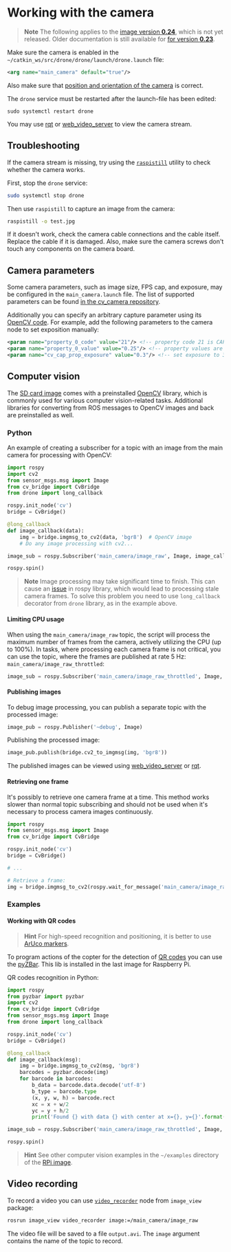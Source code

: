 # Working with the camera

> **Note** The following applies to the [image version **0.24**](https://github.com/CopterExpress/clover/releases/tag/v0.24), which is not yet released. Older documentation is still available for [for version **0.23**](https://github.com/CopterExpress/clover/blob/f78a03ec8943b596d5a99b893188a159d5319888/docs/en/camera.md).

Make sure the camera is enabled in the `~/catkin_ws/src/drone/drone/launch/drone.launch` file:

```xml
<arg name="main_camera" default="true"/>
```

Also make sure that [position and orientation of the camera](camera_setup.md) is correct.

The `drone` service must be restarted after the launch-file has been edited:

```(bash)
sudo systemctl restart drone
```

You may use [rqt](rviz.md) or [web_video_server](web_video_server.md) to view the camera stream.

## Troubleshooting

If the camera stream is missing, try using the [`raspistill`](https://www.raspberrypi.org/documentation/usage/camera/raspicam/raspistill.md) utility to check whether the camera works.

First, stop the `drone` service:

```bash
sudo systemctl stop drone
```

Then use `raspistill` to capture an image from the camera:

```bash
raspistill -o test.jpg
```

If it doesn't work, check the camera cable connections and the cable itself. Replace the cable if it is damaged. Also, make sure the camera screws don't touch any components on the camera board.

## Camera parameters

Some camera parameters, such as image size, FPS cap, and exposure, may be configured in the `main_camera.launch` file. The list of supported parameters can be found [in the cv_camera repository](https://github.com/OTL/cv_camera#parameters).

Additionally you can specify an arbitrary capture parameter using its [OpenCV code](https://docs.opencv.org/3.3.1/d4/d15/group__videoio__flags__base.html). For example, add the following parameters to the camera node to set exposition manually:

```xml
<param name="property_0_code" value="21"/> <!-- property code 21 is CAP_PROP_AUTO_EXPOSURE -->
<param name="property_0_value" value="0.25"/> <!-- property values are normalized as per OpenCV specs, even for "menu" controls; 0.25 means "use manual exposure" -->
<param name="cv_cap_prop_exposure" value="0.3"/> <!-- set exposure to 30% of maximum value -->
```

## Computer vision

The [SD card image](image.md) comes with a preinstalled [OpenCV](https://opencv.org) library, which is commonly used for various computer vision-related tasks. Additional libraries for converting from ROS messages to OpenCV images and back are preinstalled as well.

### Python

An example of creating a subscriber for a topic with an image from the main camera for processing with OpenCV:

```python
import rospy
import cv2
from sensor_msgs.msg import Image
from cv_bridge import CvBridge
from drone import long_callback

rospy.init_node('cv')
bridge = CvBridge()

@long_callback
def image_callback(data):
    img = bridge.imgmsg_to_cv2(data, 'bgr8')  # OpenCV image
    # Do any image processing with cv2...

image_sub = rospy.Subscriber('main_camera/image_raw', Image, image_callback)

rospy.spin()
```

> **Note** Image processing may take significant time to finish. This can cause an [issue](https://github.com/ros/ros_comm/issues/1901) in rospy library, which would lead to processing stale camera frames. To solve this problem you need to use `long_callback` decorator from `drone` library, as in the example above.

#### Limiting CPU usage

When using the `main_camera/image_raw` topic, the script will process the maximum number of frames from the camera, actively utilizing the CPU (up to 100%). In tasks, where processing each camera frame is not critical, you can use the topic, where the frames are published at rate 5 Hz: `main_camera/image_raw_throttled`:

```python
image_sub = rospy.Subscriber('main_camera/image_raw_throttled', Image, image_callback, queue_size=1)
```

#### Publishing images

To debug image processing, you can publish a separate topic with the processed image:

```python
image_pub = rospy.Publisher('~debug', Image)
```

Publishing the processed image:

```python
image_pub.publish(bridge.cv2_to_imgmsg(img, 'bgr8'))
```

The published images can be viewed using [web_video_server](web_video_server.md) or [rqt](rviz.md).

#### Retrieving one frame

It's possibly to retrieve one camera frame at a time. This method works slower than normal topic subscribing and should not be used when it's necessary to process camera images continuously.

```python
import rospy
from sensor_msgs.msg import Image
from cv_bridge import CvBridge

rospy.init_node('cv')
bridge = CvBridge()

# ...

# Retrieve a frame:
img = bridge.imgmsg_to_cv2(rospy.wait_for_message('main_camera/image_raw', Image), 'bgr8')
```

### Examples

#### Working with QR codes

> **Hint** For high-speed recognition and positioning, it is better to use [ArUco markers](aruco.md).

To program actions of the copter for the detection of [QR codes](https://en.wikipedia.org/wiki/QR_code) you can use the [pyZBar](https://pypi.org/project/pyzbar/). This lib is installed in the last image for Raspberry Pi.

QR codes recognition in Python:

```python
import rospy
from pyzbar import pyzbar
import cv2
from cv_bridge import CvBridge
from sensor_msgs.msg import Image
from drone import long_callback

rospy.init_node('cv')
bridge = CvBridge()

@long_callback
def image_callback(msg):
    img = bridge.imgmsg_to_cv2(msg, 'bgr8')
    barcodes = pyzbar.decode(img)
    for barcode in barcodes:
        b_data = barcode.data.decode('utf-8')
        b_type = barcode.type
        (x, y, w, h) = barcode.rect
        xc = x + w/2
        yc = y + h/2
        print('Found {} with data {} with center at x={}, y={}'.format(b_type, b_data, xc, yc))

image_sub = rospy.Subscriber('main_camera/image_raw_throttled', Image, image_callback, queue_size=1)

rospy.spin()
```

> **Hint** See other computer vision examples in the `~/examples` directory of the [RPi image](image.md).

## Video recording

To record a video you can use [`video_recorder`](http://wiki.ros.org/image_view#image_view.2Fdiamondback.video_recorder) node from `image_view` package:

```bash
rosrun image_view video_recorder image:=/main_camera/image_raw
```

The video file will be saved to a file `output.avi`. The `image` argument contains the name of the topic to record.
